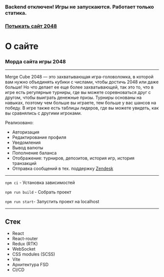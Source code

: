 <h3>Backend отключен! Игры не запускаются. Работает только статика.</h3>
<h3><a href="https://pvl1001.github.io/2048/">Потыкать сайт 2048</a></h3>

<h1>О сайте</h1>
<h3>Морда сайта игры 2048</h3>

--- 

Merge Cube 2048 — это захватывающая игра-головоломка, в которой вам нужно объединять кубики с числами, чтобы достичь 2048 или даже больше! Но что делает ее еще более захватывающей, так это то, что в игре есть регулярные турниры, где вы можете
соревноваться друг с другом, чтобы выиграть денежные призы. Турниры основаны на навыках, поэтому чем больше вы играете, тем больше у вас шансов на победу. В игре также есть таблицы лидеров, где вы можете увидеть, как вы сравнялись с другими игроками.

Реализовано:

- Авторизация
- Редактирование профиля
- Уведомления
- Вывод валюты
- Пополнение баланса
- Отображение: турниров, депозитов, история игр, история транзакций
- Отправка сообщений в тех. поддержку <a href="https://www.zendesk.com/" target="_blank">Zendesk</a>

---

`npm ci` - Установка зависимостей

`npm run build` - Собрать проект

`npm run start`- Запустить проект на localhost

---

<h2>Стек</h3>

- React
- React-router
- Redux (RTK)
- WebSocket
- CSS modules (SCSS)
- Vite
- Архитектура FSD
- CI/CD
